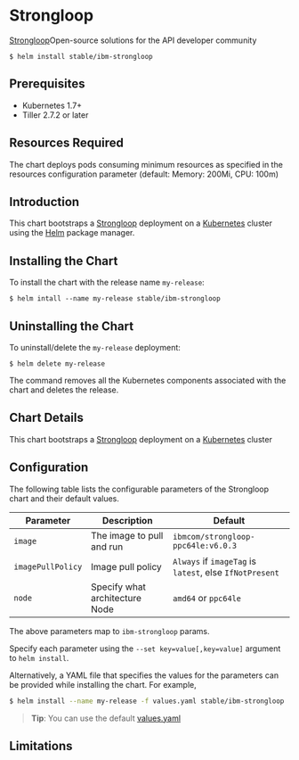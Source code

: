 # Strongloop

[Strongloop](https://strongloop.com/)Open-source solutions for the API developer community

```console
$ helm install stable/ibm-strongloop
```

## Prerequisites

- Kubernetes 1.7+ 
- Tiller 2.7.2 or later

## Resources Required
The chart deploys pods consuming minimum resources as specified in the resources configuration parameter (default: Memory: 200Mi, CPU: 100m)

## Introduction

This chart bootstraps a [Strongloop](https://github.com/strongloop) deployment on a [Kubernetes](http://kubernetes.io) cluster using the [Helm](https://helm.sh) package manager.


## Installing the Chart

To install the chart with the release name `my-release`:

```console
$ helm intall --name my-release stable/ibm-strongloop
```

## Uninstalling the Chart

To uninstall/delete the `my-release` deployment:

```console
$ helm delete my-release
```

The command removes all the Kubernetes components associated with the chart and deletes the release.

## Chart Details
This chart bootstraps a [Strongloop](https://hub.docker.com/r/ibmcom/strongloop-ppc64le/) deployment on a [Kubernetes](http://kubernetes.io) cluster


## Configuration

The following table lists the configurable parameters of the Strongloop chart and their default values.

|      Parameter            |          Description            |                         Default                         |
|---------------------------|---------------------------------|---------------------------------------------------------|
| `image`                   | The image to pull and run       | `ibmcom/strongloop-ppc64le:v6.0.3`                      |
| `imagePullPolicy`         | Image pull policy               | `Always` if `imageTag` is `latest`, else `IfNotPresent` |
| `node`                    | Specify what architecture Node  | `amd64` or `ppc64le`                                    |


The above parameters map to `ibm-strongloop` params.

Specify each parameter using the `--set key=value[,key=value]` argument to `helm install`. 

Alternatively, a YAML file that specifies the values for the parameters can be provided while installing the chart. For example,

```bash
$ helm install --name my-release -f values.yaml stable/ibm-strongloop
```

> **Tip**: You can use the default [values.yaml](values.yaml)

## Limitations
